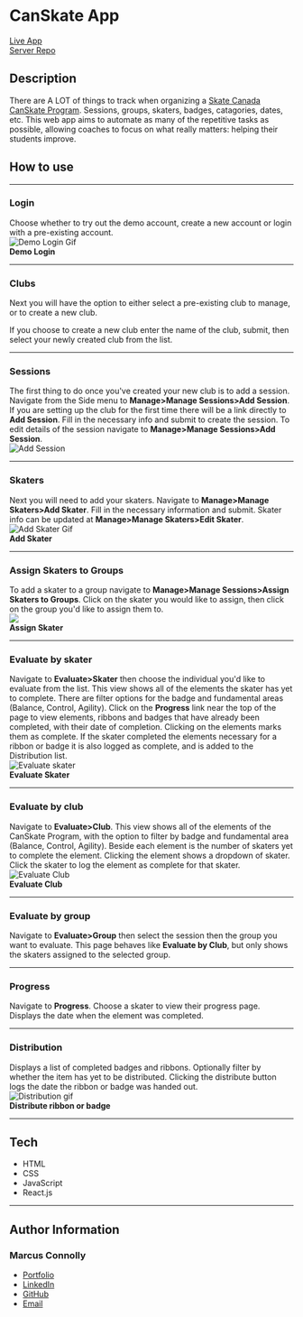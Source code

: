 # CanSkate App

[Live App](https://canskate.vercel.app)  
[Server Repo](https://github.com/marcuses101/canskate-server)  

## Description

There are A LOT of things to track when organizing a [Skate Canada CanSkate Program](https://skatecanada.ca/learn-to-skate/canskate/). Sessions, groups, skaters, badges, catagories, dates, etc. This web app aims to automate as many of the repetitive tasks as possible, allowing coaches to focus on what really matters: helping their students improve.

## How to use

---

### **Login**

Choose whether to try out the demo account, create a new account or login with a pre-existing account.  
![Demo Login Gif](./gifs/demo-login.gif)  
**Demo Login**

---

### **Clubs**

Next you will have the option to either select a pre-existing club to manage, or to create a new club.

If you choose to create a new club enter the name of the club, submit, then select your newly created club from the list.

---

### **Sessions**

The first thing to do once you've created your new club is to add a session. Navigate from the Side menu to **Manage>Manage Sessions>Add Session**. If you are setting up the club for the first time there will be a link directly to **Add Session**. Fill in the necessary info and submit to create the session. To edit details of the session navigate to **Manage>Manage Sessions>Add Session**.  
![Add Session](./gifs/add-session.gif)

---

### **Skaters**

Next you will need to add your skaters. Navigate to **Manage>Manage Skaters>Add Skater**. Fill in the necessary information and submit. Skater info can be updated at **Manage>Manage Skaters>Edit Skater**.  
![Add Skater Gif](./gifs/addskater-trim.gif)  
**Add Skater**

---

### **Assign Skaters to Groups**

To add a skater to a group navigate to **Manage>Manage Sessions>Assign Skaters to Groups**. Click on the skater you would like to assign, then click on the group you'd like to assign them to.  
![](./gifs/assign-skater.gif)  
**Assign Skater**

---

### **Evaluate by skater**

Navigate to **Evaluate>Skater** then choose the individual you'd like to evaluate from the list.
This view shows all of the elements the skater has yet to complete. There are filter options for the badge and fundamental areas (Balance, Control, Agility). Click on the **Progress** link near the top of the page to view elements, ribbons and badges that have already been completed, with their date of completion. Clicking on the elements marks them as complete. If the skater completed the elements necessary for a ribbon or badge it is also logged as complete, and is added to the Distribution list.  
![Evaluate skater](./gifs/eval-skater.gif)  
**Evaluate Skater**

---

### **Evaluate by club**

Navigate to **Evaluate>Club**. This view shows all of the elements of the CanSkate Program, with the option to filter by badge and fundamental area (Balance, Control, Agility). Beside each element is the number of skaters yet to complete the element. Clicking the element shows a dropdown of skater. Click the skater to log the element as complete for that skater.  
![Evaluate Club](./gifs/eval-club.gif)  
**Evaluate Club**

---

### **Evaluate by group**

Navigate to **Evaluate>Group** then select the session then the group you want to evaluate. This page behaves like **Evaluate by Club**, but only shows the skaters assigned to the selected group.

---

### **Progress**

Navigate to **Progress**. Choose a skater to view their progress page. Displays the date when the element was completed.

---

### **Distribution**

Displays a list of completed badges and ribbons. Optionally filter by whether the item has yet to be distributed. Clicking the distribute button logs the date the ribbon or badge was handed out.  
![Distribution gif](./gifs/distribute.gif)  
**Distribute ribbon or badge**

---

## Tech

- HTML
- CSS
- JavaScript
- React.js

---

## Author Information

### Marcus Connolly

- [Portfolio](https://marcus-connolly.com)
- [LinkedIn](www.linkedin.com/in/marcus-connolly-web)
- [GitHub](www.github.com/marcuses101)
- [Email](mailto:mnjconnolly@gmail.com)
